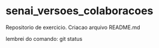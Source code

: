 # senai_versoes_colaboracoes
Repositorio de exercicio. 
Criacao arquivo README.md

lembrei do comando: git status